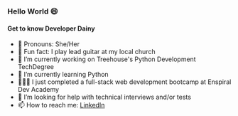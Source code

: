 ### Hello World 😄 

#### Get to know Developer Dainy

- 👯 Pronouns: She/Her
- 🎸 Fun fact: I play lead guitar at my local church
- 🔭 I’m currently working on Treehouse's Python Development TechDegree
- 🌱 I’m currently learning Python
- 👩🏽‍🎓 I just completed a full-stack web development bootcamp at Enspiral Dev Academy
- 🤔 I’m looking for help with technical interviews and/or tests
- 📫 How to reach me: <a href="https://www.linkedin.com/in/developerdainy" target="-blank">LinkedIn

